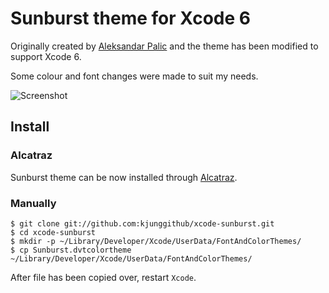 # Sunburst theme for Xcode 6

Originally created by [Aleksandar Palic](http://skripted.ruhoh.com/2012/11/23/sunburst-theme-for-apple-xcode/) and the theme has been modified to support Xcode 6. 

Some colour and font changes were made to suit my needs.

![Screenshot](https://cloud.githubusercontent.com/assets/2159304/4535584/7f399928-4db6-11e4-8c25-d361a803d757.png)

## Install
### Alcatraz
Sunburst theme can be now installed through [Alcatraz](https://github.com/supermarin/Alcatraz).

### Manually
```shell
$ git clone git://github.com:kjunggithub/xcode-sunburst.git
$ cd xcode-sunburst
$ mkdir -p ~/Library/Developer/Xcode/UserData/FontAndColorThemes/
$ cp Sunburst.dvtcolortheme ~/Library/Developer/Xcode/UserData/FontAndColorThemes/
```

After file has been copied over, restart `Xcode`.
